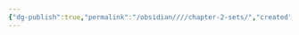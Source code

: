 ```yaml
---
{"dg-publish":true,"permalink":"/obsidian////chapter-2-sets/","created":"2024-04-22T11:51:42.760+08:00","updated":"2024-09-08T15:25:05.500+08:00"}
---
```


